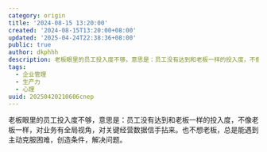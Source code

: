 ```yaml
---
category: origin
title: '2024-08-15 13:20:00'
created: '2024-08-15T13:20:00+08:00'
updated: '2025-04-24T22:38:36+08:00'
public: true
author: dkphhh
description: 老板眼里的员工投入度不够，意思是：员工没有达到和老板一样的投入度，不像老板一样，对业务有全局视角……
tags:
  - 企业管理
  - 生产力
  - 心理
uuid: 20250420210606cnep
---
```


老板眼里的员工投入度不够，意思是：员工没有达到和老板一样的投入度，不像老板一样，对业务有全局视角，对关键经营数据信手拈来。也不想老板，总是能遇到主动克服困难，创造条件，解决问题。
